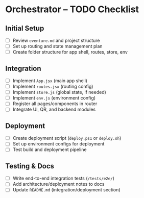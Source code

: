 # Orchestrator – TODO Checklist

## Initial Setup
- [ ] Review `eventure.md` and project structure
- [ ] Set up routing and state management plan
- [ ] Create folder structure for app shell, routes, store, env

## Integration
- [ ] Implement `App.jsx` (main app shell)
- [ ] Implement `routes.jsx` (routing config)
- [ ] Implement `store.js` (global state, if needed)
- [ ] Implement `env.js` (environment config)
- [ ] Register all pages/components in router
- [ ] Integrate UI, QR, and backend modules

## Deployment
- [ ] Create deployment script (`deploy.ps1` or `deploy.sh`)
- [ ] Set up environment configs for deployment
- [ ] Test build and deployment pipeline

## Testing & Docs
- [ ] Write end-to-end integration tests (`/tests/e2e/`)
- [ ] Add architecture/deployment notes to docs
- [ ] Update `README.md` (integration/deployment section)
